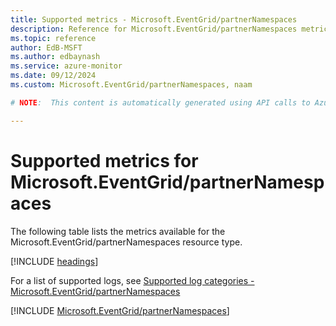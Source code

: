 ```yaml
---
title: Supported metrics - Microsoft.EventGrid/partnerNamespaces
description: Reference for Microsoft.EventGrid/partnerNamespaces metrics in Azure Monitor.
ms.topic: reference
author: EdB-MSFT
ms.author: edbaynash
ms.service: azure-monitor
ms.date: 09/12/2024
ms.custom: Microsoft.EventGrid/partnerNamespaces, naam

# NOTE:  This content is automatically generated using API calls to Azure. Any edits made on these files will be overwritten in the next run of the script. 

---
```


  
# Supported metrics for Microsoft.EventGrid/partnerNamespaces
  
The following table lists the metrics available for the Microsoft.EventGrid/partnerNamespaces resource type.  
  
  
[!INCLUDE [headings](~/reusable-content/ce-skilling/azure/includes/azure-monitor/reference/metrics/metrics-headings.md)]  
  
  
  
For a list of supported logs, see [Supported log categories - Microsoft.EventGrid/partnerNamespaces](../supported-logs/microsoft-eventgrid-partnernamespaces-logs.md)  
  
 

[!INCLUDE [Microsoft.EventGrid/partnerNamespaces](~/reusable-content/ce-skilling/azure/includes/azure-monitor/reference/metrics/microsoft-eventgrid-partnernamespaces-metrics-include.md)]  

